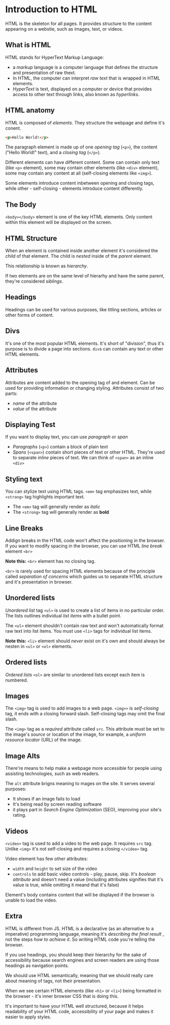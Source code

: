 # Introduction to HTML

HTML is the skeleton for all pages. It provides structure to the content appearing on a webstie, such as images, text, or videos.

## What is HTML

HTML stands for HyperText Markup Language:

* a _markup_ language is a computer language that defines the structure and presentation of raw thext.
* In HTML, the computer can interpret _raw text_ that is wrapped in HTML elements.
* _HyperText_ is text, displayed on a computer or device that provides access to other text through links, also known as _hyperlinks_.

## HTML anatomy

HTML is composed of _elements_. They structure the webpage and define it's conent.

```html
<p>Hello World!</p>
```

The paragraph element is made up of one _opening tag_ (`<p>`), the content ("Hello World!" text), and a _closing tag_ (`</p>`).

Different elements can have different content. Some can contain only text (like `<p>` element), some may contain other elements (like `<div>` element), some may contain any content at all (self-closing elements like `<img>`).

Some elements introduce content inbetween opening and closing tags, while other - self-closing - elements introduce content differently.

## The Body

`<body></body>` element is one of the key HTML elements. Only content within this element will be displayed on the screen.

## HTML Structure

When an element is contained inside another element it's considered the _child_ of that element. The child is _nested_ inside of the _parent_ element.

This relationship is known as _hierarchy_.

If two elements are on the same level of hierarhy and have the same parent, they're considered _siblings_.

## Headings

Headings can be used for various purposes, like titling sections, articles or other forms of content.

## Divs

It's one of the most popular HTML elements. It's short of "division", thus it's purpose is to divide a page into sections. `div`s can contain any text or other HTML elements.

## Attributes

Attributes are content added to the opening tag of and element. Can be used for providing information or changing styling. Attributes consist of two parts:

* _name_ of the attribute
* _value_ of the attribute

## Displaying Test

If you want to display text, you can use _paragraph_ or _span_

* _Paragraphs_ (`<p>`) contain a block of plain text
* _Spans_ (`<span>`) contain short pieces of text or other HTML. They're used to separate _inline_ pieces of text. We can think of `<span>` as an inline `<div>`

## Styling text

You can stylize text using HTML tags. `<em>` tag emphasizes text, while `<strong>` tag highlights important text.

* The `<em>` tag will generally render as _italic_
* The `<strong>` tag will generally render as **bold**

## Line Breaks

Addign breaks in the HTML code won't affect the positioning in the browser. If you want to modify spacing in the browser, you can use HTML _line break_ element `<br>`

**Note this:** `<br>` element has no closing tag.

`<br>` is rarely used for spacing HTML elements because of the principle called _separation of concerns_ which guides us to separate HTML structure and it's presentation in browser.

## Unordered lists

_Unordered list_ tag `<ul>` is used to create a list of items in no particular order. The lists outlines individual _list items_ with a bullet point.

The `<ul>` element shouldn't contain raw text and won't automatically format raw text into list items. You must use `<li>` tags for individual list items.

**Note this:** `<li>` element should _never_ exist on it's own and should always be nesten in `<ul>` or `<ol>` elements.

## Ordered lists

_Ordered lists_ `<ol>` are similar to unordered lists except each item is numbered.

## Images

The `<img>` tag is used to add images to a web page. `<img>>` is _self-closing_ tag, it ends with a closing forward slash. Self-closing tags may omit the final slash.

The `<img>` tag as a _required_ attribute called `src`. This attribute must be set to the image's _source_ or location of the image, for example, a _uniform resource locator_ (URL) of the image.

## Image Alts

There're means to help make a webpage more accessible for people using assisting technologies, such as web readers.

The `alt` attribute brigns meaning to mages on the site. It serves several purposes:

* It shows if an image fails to load
* It's being read by screen reading software
* it plays part in _Search Engine Optimization_ (SEO), improving your site's rating.

## Videos

`<video>` tag is used to add a video to the web page. It requires `src` tag. Unlike `<img>` it's not self-closing and requires a closing `</video>` tag.

Video element has few other attributes:

* `width` and `height` to set size of the video
* `controls` to add basic video controls - play, pause, skip. It's _boolean attribute_ and doesn't need a value (including attributes signifies that it's value is true, while omitting it meand that it's false)

Element's body contains content that will be displayed if the browser is unable to load the video.

## Extra

HTML is different from JS. HTML is a declarative (as an alternative to a imperative) programming language, meaning it's _describing the final result_ , not the steps _how to achieve it_. So writing HTML code you're telling the browser.

If you use headings, you should keep their hierarchy for the sake of accessibility because search engines and screen readers are using those headings as navigation points.

We should use HTML semantically, meaning that we should really care about meaning of tags, not their presentation.

When we see certain HTML elements (like `<h1>` or `<li>`) being formatted in the browser - it's inner browser CSS that is doing this.

It's important to have your HTML well structured, because it helps readability of your HTML code, accessibility of your page and makes it easier to apply styles.
